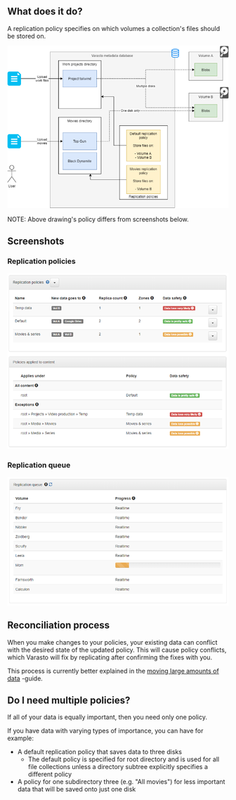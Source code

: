 What does it do?
----------------

A replication policy specifies on which volumes a collection's files should be stored on.

![Drawing](replication-policies.png)

NOTE: Above drawing's policy differs from screenshots below.


Screenshots
-----------

### Replication policies

![](screenshot.png)


### Replication queue

![](replication-queue-status.png)


Reconciliation process
----------------------

When you make changes to your policies, your existing data can conflict with the desired
state of the updated policy. This will cause policy conflicts, which Varasto will fix by
replicating after confirming the fixes with you.

This process is currently better explained in the
[moving large amounts of data](../moving-data/index.md) -guide.


Do I need multiple policies?
----------------------------

If all of your data is equally important, then you need only one policy.

If you have data with varying types of importance, you can have for example:

- A default replication policy that saves data to three disks
	* The default policy is specified for root directory and is used for all file collections
	  unless a directory subtree explicitly specifies a different policy
- A policy for one subdirectory three (e.g. "All movies") for less important
  data that will be saved onto just one disk

